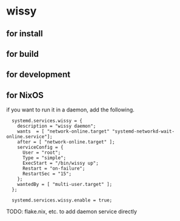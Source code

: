 # wissy

## for install

## for build

## for development

## for NixOS
if you want to run it in a daemon, add the following.

```
  systemd.services.wissy = {
    description = "wissy daemon";
    wants  = [ "network-online.target" "systemd-networkd-wait-online.service"];
    after = [ "network-online.target" ];
    serviceConfig = {
      User = "root";
      Type = "simple";
      ExecStart = "/bin/wissy up";
      Restart = "on-failure";
      RestartSec = "15";
    };
    wantedBy = [ "multi-user.target" ];
  };
  
  systemd.services.wissy.enable = true;
```

TODO: flake.nix, etc. to add daemon service directly
